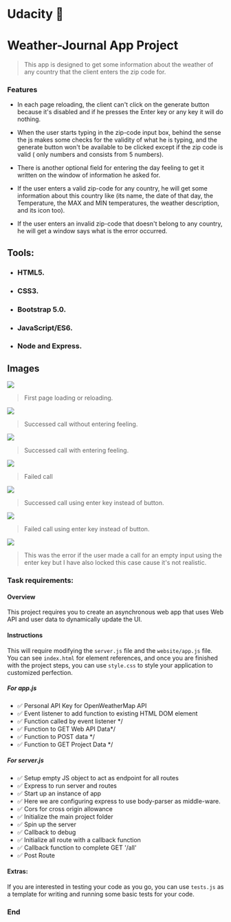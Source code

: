 # Udacity 💫

# Weather-Journal App Project

> This app is designed to get some information about the weather of any country that the client enters the zip code for.

### Features

- In each page reloading, the client can't click on the generate button because it's disabled and if he presses the Enter key or any key it will do nothing.

- When the user starts typing in the zip-code input box, behind the sense the js makes some checks for the validity of what he is typing, and the generate button won't be available to be clicked except if the zip code is valid ( only numbers and consists from 5 numbers).

- There is another optional field for entering the day feeling to get it written on the window of information he asked for.

- If the user enters a valid zip-code for any country, he will get some information about this country like (its name, the date of that day, the Temperature, the MAX and MIN temperatures, the weather description, and its icon too).

- If the user enters an invalid zip-code that doesn't belong to any country, he will get a window says what is the error occurred.

## Tools:

- ### HTML5.

- ### CSS3.

- ### Bootstrap 5.0.

- ### JavaScript/ES6.

- ### Node and Express.

## Images

![]('./website/assets/app-first-reload.png')

> First page loading or reloading.

![]('./website/assets/app-successed-call-without-feeling.png')

> Successed call without entering feeling.

![]('./website/assets/app-successed-call-with-feeling.png')

> Successed call with entering feeling.

![]('./website/assets/app-failed-call.png')

> Failed call

![]('./website/assets/app-successed-call-enter-key.png')

> Successed call using enter key instead of button.

![]('./website/assets/app-failed-call-enter-key.png')

> Failed call using enter key instead of button.

![]('./website/assets/app-empty-call-enter-key.png')

> This was the error if the user made a call for an empty input using the enter key but I have also locked this case cause it's not realistic.

### Task requirements:

#### Overview

This project requires you to create an asynchronous web app that uses Web API and user data to dynamically update the UI.

#### Instructions

This will require modifying the `server.js` file and the `website/app.js` file. You can see `index.html` for element references, and once you are finished with the project steps, you can use `style.css` to style your application to customized perfection.

##### For app.js

- ✅ Personal API Key for OpenWeatherMap API
- ✅ Event listener to add function to existing HTML DOM element
- ✅ Function called by event listener \*/
- ✅ Function to GET Web API Data\*/
- ✅ Function to POST data \*/
- ✅ Function to GET Project Data \*/

##### For server.js

- ✅ Setup empty JS object to act as endpoint for all routes
- ✅ Express to run server and routes
- ✅ Start up an instance of app
- ✅ Here we are configuring express to use body-parser as middle-ware.
- ✅ Cors for cross origin allowance
- ✅ Initialize the main project folder
- ✅ Spin up the server
- ✅ Callback to debug
- ✅ Initialize all route with a callback function
- ✅ Callback function to complete GET '/all'
- ✅ Post Route

#### Extras:

If you are interested in testing your code as you go, you can use `tests.js` as a template for writing and running some basic tests for your code.

### End
